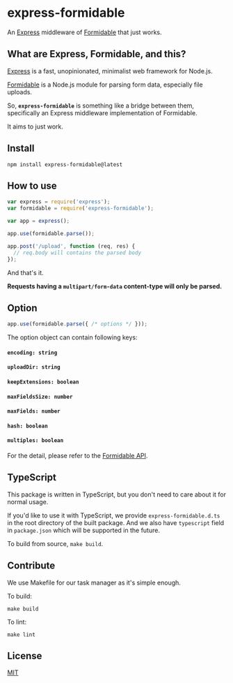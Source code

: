 # express-formidable
An [Express](http://expressjs.com) middleware of
[Formidable](https://github.com/felixge/node-formidable) that just works.

## What are Express, Formidable, and this?

[Express](http://expressjs.com) is a fast, unopinionated, minimalist web
framework for Node.js.

[Formidable](https://github.com/felixge/node-formidable) is a Node.js module
for parsing form data, especially file uploads.

So, **`express-formidable`** is something like a bridge between them,
specifically an Express middleware implementation of Formidable.

It aims to just work.

## Install

```
npm install express-formidable@latest
```

## How to use

```js
var express = require('express');
var formidable = require('express-formidable');

var app = express();

app.use(formidable.parse());

app.post('/upload', function (req, res) {
  // req.body will contains the parsed body
});
```

And that's it.

**Requests having a `multipart/form-data` content-type will only be parsed.**

## Option

```js
app.use(formidable.parse({ /* options */ }));
```

The option object can contain following keys:

#### `encoding: string`

#### `uploadDir: string`

#### `keepExtensions: boolean`

#### `maxFieldsSize: number`

#### `maxFields: number`

#### `hash: boolean`

#### `multiples: boolean`

For the detail, please refer to the
[Formidable API](https://github.com/felixge/node-formidable#api).

## TypeScript

This package is written in TypeScript, but you don't need to care about it for
normal usage.

If you'd like to use it with TypeScript, we provide `express-formidable.d.ts`
in the root directory of the built package. And we also have `typescript` field
in `package.json` which will be supported in the future.

To build from source, `make build`.

## Contribute

We use Makefile for our task manager as it's simple enough.

To build:
```
make build
```

To lint:
```
make lint
```

## License

[MIT](LICENSE)
